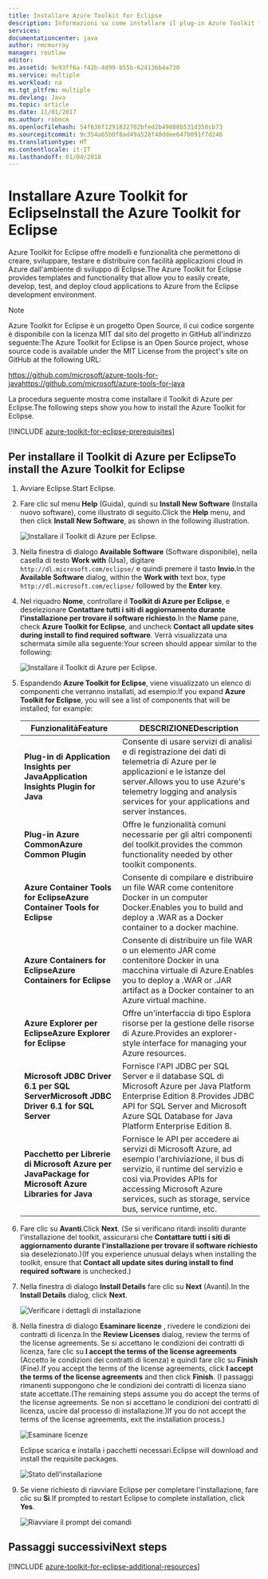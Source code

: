 ```yaml
---
title: Installare Azure Toolkit for Eclipse
description: Informazioni su come installare il plug-in Azure Toolkit for Eclipse per creare e distribuire applicazioni cloud in Azure.
services: 
documentationcenter: java
author: rmcmurray
manager: routlaw
editor: 
ms.assetid: 9e93ff6a-f42b-4d99-b55b-624136b4a730
ms.service: multiple
ms.workload: na
ms.tgt_pltfrm: multiple
ms.devlang: Java
ms.topic: article
ms.date: 11/01/2017
ms.author: robmcm
ms.openlocfilehash: 54f636f1291832702bfed2b49888b531d358cb73
ms.sourcegitcommit: 9c354a65b0f8ad49a528f40ddee647b091f7d246
ms.translationtype: HT
ms.contentlocale: it-IT
ms.lasthandoff: 01/04/2018
---
```

# <a name="install-the-azure-toolkit-for-eclipse"></a><span data-ttu-id="e17b1-103">Installare Azure Toolkit for Eclipse</span><span class="sxs-lookup"><span data-stu-id="e17b1-103">Install the Azure Toolkit for Eclipse</span></span>

<span data-ttu-id="e17b1-104">Azure Toolkit for Eclipse offre modelli e funzionalità che permettono di creare, sviluppare, testare e distribuire con facilità applicazioni cloud in Azure dall'ambiente di sviluppo di Eclipse.</span><span class="sxs-lookup"><span data-stu-id="e17b1-104">The Azure Toolkit for Eclipse provides templates and functionality that allow you to easily create, develop, test, and deploy cloud  applications to Azure from the Eclipse development environment.</span></span>

> [!NOTE] 
> 
> <span data-ttu-id="e17b1-105">Azure Toolkit for Eclipse è un progetto Open Source, il cui codice sorgente è disponibile con la licenza MIT dal sito del progetto in GitHub all'indirizzo seguente:</span><span class="sxs-lookup"><span data-stu-id="e17b1-105">The Azure Toolkit for Eclipse is an Open Source project, whose source code is available under the MIT License from the project's site on GitHub at the following URL:</span></span> 
> 
> <span data-ttu-id="e17b1-106"><https://github.com/microsoft/azure-tools-for-java></span><span class="sxs-lookup"><span data-stu-id="e17b1-106"><https://github.com/microsoft/azure-tools-for-java></span></span> 
> 

<span data-ttu-id="e17b1-107">La procedura seguente mostra come installare il Toolkit di Azure per Eclipse.</span><span class="sxs-lookup"><span data-stu-id="e17b1-107">The following steps show you how to install the Azure Toolkit for Eclipse.</span></span>

[!INCLUDE [azure-toolkit-for-eclipse-prerequisites](../includes/azure-toolkit-for-eclipse-prerequisites.md)]

## <a name="to-install-the-azure-toolkit-for-eclipse"></a><span data-ttu-id="e17b1-108">Per installare il Toolkit di Azure per Eclipse</span><span class="sxs-lookup"><span data-stu-id="e17b1-108">To install the Azure Toolkit for Eclipse</span></span>

1. <span data-ttu-id="e17b1-109">Avviare Eclipse.</span><span class="sxs-lookup"><span data-stu-id="e17b1-109">Start Eclipse.</span></span>

1. <span data-ttu-id="e17b1-110">Fare clic sul menu **Help** (Guida), quindi su **Install New Software** (Installa nuovo software), come illustrato di seguito.</span><span class="sxs-lookup"><span data-stu-id="e17b1-110">Click the **Help** menu, and then click **Install New Software**, as shown in the following illustration.</span></span>
   
   ![Installare il Toolkit di Azure per Eclipse.][01]

1. <span data-ttu-id="e17b1-112">Nella finestra di dialogo **Available Software** (Software disponibile), nella casella di testo **Work with** (Usa), digitare `http://dl.microsoft.com/eclipse/` e quindi premere il tasto **Invio**.</span><span class="sxs-lookup"><span data-stu-id="e17b1-112">In the **Available Software** dialog, within the **Work with** text box, type `http://dl.microsoft.com/eclipse/` followed by the **Enter** key.</span></span>

1. <span data-ttu-id="e17b1-113">Nel riquadro **Nome**, controllare il **Toolkit di Azure per Eclipse**, e deselezionare **Contattare tutti i siti di aggiornamento durante l'installazione per trovare il software richiesto**.</span><span class="sxs-lookup"><span data-stu-id="e17b1-113">In the **Name** pane, check **Azure Toolkit for Eclipse**, and uncheck **Contact all update sites during install to find required software**.</span></span> <span data-ttu-id="e17b1-114">Verrà visualizzata una schermata simile alla seguente:</span><span class="sxs-lookup"><span data-stu-id="e17b1-114">Your screen should appear similar to the following:</span></span>
   
   ![Installare il Toolkit di Azure per Eclipse.][02]

1. <span data-ttu-id="e17b1-116">Espandendo **Azure Toolkit for Eclipse**, viene visualizzato un elenco di componenti che verranno installati, ad esempio:</span><span class="sxs-lookup"><span data-stu-id="e17b1-116">If you expand **Azure Toolkit for Eclipse**, you will see a list of components that will be installed; for example:</span></span>

   | <span data-ttu-id="e17b1-117">Funzionalità</span><span class="sxs-lookup"><span data-stu-id="e17b1-117">Feature</span></span> | <span data-ttu-id="e17b1-118">DESCRIZIONE</span><span class="sxs-lookup"><span data-stu-id="e17b1-118">Description</span></span> | 
   |---|---| 
   | <span data-ttu-id="e17b1-119">**Plug-in di Application Insights per Java**</span><span class="sxs-lookup"><span data-stu-id="e17b1-119">**Application Insights Plugin for Java**</span></span> | <span data-ttu-id="e17b1-120">Consente di usare servizi di analisi e di registrazione dei dati di telemetria di Azure per le applicazioni e le istanze del server.</span><span class="sxs-lookup"><span data-stu-id="e17b1-120">Allows you to use Azure's telemetry logging and analysis services for your applications and server instances.</span></span> | 
   | <span data-ttu-id="e17b1-121">**Plug-in Azure Common**</span><span class="sxs-lookup"><span data-stu-id="e17b1-121">**Azure Common Plugin**</span></span> | <span data-ttu-id="e17b1-122">Offre le funzionalità comuni necessarie per gli altri componenti del toolkit.</span><span class="sxs-lookup"><span data-stu-id="e17b1-122">provides the common functionality needed by other toolkit components.</span></span> | 
   | <span data-ttu-id="e17b1-123">**Azure Container Tools for Eclipse**</span><span class="sxs-lookup"><span data-stu-id="e17b1-123">**Azure Container Tools for Eclipse**</span></span> | <span data-ttu-id="e17b1-124">Consente di compilare e distribuire un file WAR come contenitore Docker in un computer Docker.</span><span class="sxs-lookup"><span data-stu-id="e17b1-124">Enables you to build and deploy a .WAR as a Docker container to a docker machine.</span></span> | 
   | <span data-ttu-id="e17b1-125">**Azure Containers for Eclipse**</span><span class="sxs-lookup"><span data-stu-id="e17b1-125">**Azure Containers for Eclipse**</span></span> | <span data-ttu-id="e17b1-126">Consente di distribuire un file WAR o un elemento JAR come contenitore Docker in una macchina virtuale di Azure.</span><span class="sxs-lookup"><span data-stu-id="e17b1-126">Enables you to deploy a .WAR or .JAR artifact as a Docker container to an Azure virtual machine.</span></span> | 
   | <span data-ttu-id="e17b1-127">**Azure Explorer per Eclipse**</span><span class="sxs-lookup"><span data-stu-id="e17b1-127">**Azure Explorer for Eclipse**</span></span> | <span data-ttu-id="e17b1-128">Offre un'interfaccia di tipo Esplora risorse per la gestione delle risorse di Azure.</span><span class="sxs-lookup"><span data-stu-id="e17b1-128">Provides an explorer-style interface for managing your Azure resources.</span></span> | 
   | <span data-ttu-id="e17b1-129">**Microsoft JDBC Driver 6.1 per SQL Server**</span><span class="sxs-lookup"><span data-stu-id="e17b1-129">**Microsoft JDBC Driver 6.1 for SQL Server**</span></span> | <span data-ttu-id="e17b1-130">Fornisce l'API JDBC per SQL Server e il database SQL di Microsoft Azure per Java Platform Enterprise Edition 8.</span><span class="sxs-lookup"><span data-stu-id="e17b1-130">Provides JDBC API for SQL Server and Microsoft Azure SQL Database for Java Platform Enterprise Edition 8.</span></span> | 
   | <span data-ttu-id="e17b1-131">**Pacchetto per Librerie di Microsoft Azure per Java**</span><span class="sxs-lookup"><span data-stu-id="e17b1-131">**Package for Microsoft Azure Libraries for Java**</span></span> | <span data-ttu-id="e17b1-132">Fornisce le API per accedere ai servizi di Microsoft Azure, ad esempio l'archiviazione, il bus di servizio, il runtime del servizio e così via.</span><span class="sxs-lookup"><span data-stu-id="e17b1-132">Provides APIs for accessing Microsoft Azure services, such as storage, service bus, service runtime, etc.</span></span> | 

1. <span data-ttu-id="e17b1-133">Fare clic su **Avanti**.</span><span class="sxs-lookup"><span data-stu-id="e17b1-133">Click **Next**.</span></span> <span data-ttu-id="e17b1-134">(Se si verificano ritardi insoliti durante l'installazione del toolkit, assicurarsi che **Contattare tutti i siti di aggiornamento durante l'installazione per trovare il software richiesto** sia deselezionato.)</span><span class="sxs-lookup"><span data-stu-id="e17b1-134">(If you experience unusual delays when installing the toolkit, ensure that **Contact all update sites during install to find required software** is unchecked.)</span></span>

1. <span data-ttu-id="e17b1-135">Nella finestra di dialogo **Install Details** fare clic su **Next** (Avanti).</span><span class="sxs-lookup"><span data-stu-id="e17b1-135">In the **Install Details** dialog, click **Next**.</span></span>
   
   ![Verificare i dettagli di installazione][03]

1. <span data-ttu-id="e17b1-137">Nella finestra di dialogo **Esaminare licenze** , rivedere le condizioni dei contratti di licenza.</span><span class="sxs-lookup"><span data-stu-id="e17b1-137">In the **Review Licenses** dialog, review the terms of the license agreements.</span></span> <span data-ttu-id="e17b1-138">Se si accettano le condizioni dei contratti di licenza, fare clic su **I accept the terms of the license agreements** (Accetto le condizioni dei contratti di licenza) e quindi fare clic su **Finish** (Fine).</span><span class="sxs-lookup"><span data-stu-id="e17b1-138">If you accept the terms of the license agreements, click **I accept the terms of the license agreements** and then click **Finish**.</span></span> <span data-ttu-id="e17b1-139">(I passaggi rimanenti suppongono che le condizioni dei contratti di licenza siano state accettate.</span><span class="sxs-lookup"><span data-stu-id="e17b1-139">(The remaining steps assume you do accept the terms of the license agreements.</span></span> <span data-ttu-id="e17b1-140">Se non si accettano le condizioni dei contratti di licenza, uscire dal processo di installazione.)</span><span class="sxs-lookup"><span data-stu-id="e17b1-140">If you do not accept the terms of the license agreements, exit the installation process.)</span></span>
   
   ![Esaminare licenze][04]
   
   <span data-ttu-id="e17b1-142">Eclipse scarica e installa i pacchetti necessari.</span><span class="sxs-lookup"><span data-stu-id="e17b1-142">Eclipse will download and install the requisite packages.</span></span>
   
   ![Stato dell'installazione][05]

1. <span data-ttu-id="e17b1-144">Se viene richiesto di riavviare Eclipse per completare l'installazione, fare clic su **Sì**.</span><span class="sxs-lookup"><span data-stu-id="e17b1-144">If prompted to restart Eclipse to complete installation, click **Yes**.</span></span>
   
   ![Riavviare il prompt dei comandi][06]

## <a name="next-steps"></a><span data-ttu-id="e17b1-146">Passaggi successivi</span><span class="sxs-lookup"><span data-stu-id="e17b1-146">Next steps</span></span>

[!INCLUDE [azure-toolkit-for-eclipse-additional-resources](../includes/azure-toolkit-for-eclipse-additional-resources.md)]

<!-- URL List -->

<!-- Legacy MSDN URL = https://msdn.microsoft.com/library/azure/hh690946.aspx -->

<!-- IMG List -->

[01]: media/azure-toolkit-for-eclipse-installation/eclipse-installation-01.png
[02]: media/azure-toolkit-for-eclipse-installation/eclipse-installation-02.png
[03]: media/azure-toolkit-for-eclipse-installation/eclipse-installation-03.png
[04]: media/azure-toolkit-for-eclipse-installation/eclipse-installation-04.png
[05]: media/azure-toolkit-for-eclipse-installation/eclipse-installation-05.png
[06]: media/azure-toolkit-for-eclipse-installation/eclipse-installation-06.png
